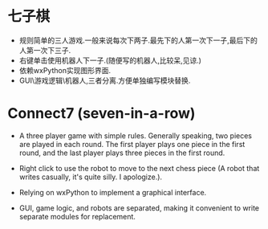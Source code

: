 # 七子棋
* 规则简单的三人游戏.一般来说每次下两子.最先下的人第一次下一子,最后下的人第一次下三子.
* 右键单击使用机器人下一子.(随便写的机器人,比较呆,见谅.)
* 依赖wxPython实现图形界面.
* GUI\游戏逻辑\机器人,三者分离.方便单独编写模块替换.

# Connect7 (seven-in-a-row)

* A three player game with simple rules. Generally speaking, two pieces are played in each round. The first player plays one piece in the first round, and the last player plays three pieces in the first round.

* Right click to use the robot to move to the next chess piece (A robot that writes casually, it's quite silly. I apologize.).

* Relying on wxPython to implement a graphical interface.

* GUI, game logic, and robots are separated, making it convenient to write separate modules for replacement.
